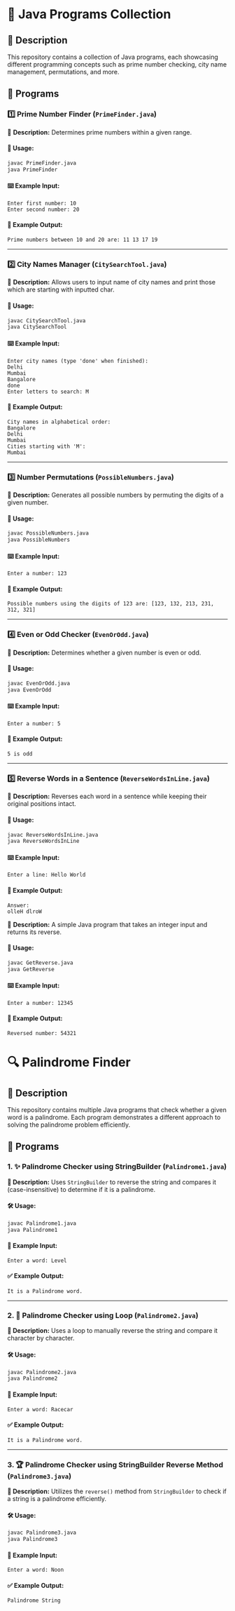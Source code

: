 # 📌 Java Programs Collection

## 📖 Description

This repository contains a collection of Java programs, each showcasing different programming concepts such as prime number checking, city name management, permutations, and more.

## 📝 Programs

### 1️⃣ **Prime Number Finder** (`PrimeFinder.java`)

🔹 **Description:** Determines prime numbers within a given range.

#### 🚀 Usage:

```sh
javac PrimeFinder.java
java PrimeFinder
```

#### ⌨️ Example Input:

```
Enter first number: 10
Enter second number: 20
```

#### 📌 Example Output:

```
Prime numbers between 10 and 20 are: 11 13 17 19
```

---

### 2️⃣ **City Names Manager** (`CitySearchTool.java`)

🔹 **Description:** Allows users to input name of city names and print those which are starting with inputted char.

#### 🚀 Usage:

```sh
javac CitySearchTool.java
java CitySearchTool
```

#### ⌨️ Example Input:

```
Enter city names (type 'done' when finished):
Delhi
Mumbai
Bangalore
done
Enter letters to search: M
```

#### 📌 Example Output:

```
City names in alphabetical order:
Bangalore
Delhi
Mumbai
Cities starting with 'M':
Mumbai
```

---

### 3️⃣ **Number Permutations** (`PossibleNumbers.java`)

🔹 **Description:** Generates all possible numbers by permuting the digits of a given number.

#### 🚀 Usage:

```sh
javac PossibleNumbers.java
java PossibleNumbers
```

#### ⌨️ Example Input:

```
Enter a number: 123
```

#### 📌 Example Output:

```
Possible numbers using the digits of 123 are: [123, 132, 213, 231, 312, 321]
```

---

### 4️⃣ **Even or Odd Checker** (`EvenOrOdd.java`)

🔹 **Description:** Determines whether a given number is even or odd.

#### 🚀 Usage:

```sh
javac EvenOrOdd.java
java EvenOrOdd
```

#### ⌨️ Example Input:

```
Enter a number: 5
```

#### 📌 Example Output:

```
5 is odd
```

---

### 5️⃣ **Reverse Words in a Sentence** (`ReverseWordsInLine.java`)

🔹 **Description:** Reverses each word in a sentence while keeping their original positions intact.

#### 🚀 Usage:

```sh
javac ReverseWordsInLine.java
java ReverseWordsInLine
```

#### ⌨️ Example Input:

```
Enter a line: Hello World
```

#### 📌 Example Output:

```
Answer:
olleH dlroW
```


🔹 **Description:** A simple Java program that takes an integer input and returns its reverse.

#### 🚀 Usage:

```sh
javac GetReverse.java
java GetReverse
```

#### ⌨️ Example Input:

```
Enter a number: 12345
```

#### 📌 Example Output:

```
Reversed number: 54321
```



# 🔍 Palindrome Finder

## 📜 Description
This repository contains multiple Java programs that check whether a given word is a palindrome. Each program demonstrates a different approach to solving the palindrome problem efficiently.

## 📂 Programs

### 1. ✨ **Palindrome Checker using StringBuilder** (`Palindrome1.java`)
**📌 Description:** Uses `StringBuilder` to reverse the string and compares it (case-insensitive) to determine if it is a palindrome.
#### 🛠️ Usage:
```sh
javac Palindrome1.java
java Palindrome1
```
#### 🔢 Example Input:
```
Enter a word: Level
```
#### ✅ Example Output:
```
It is a Palindrome word.
```

---

### 2. 🔄 **Palindrome Checker using Loop** (`Palindrome2.java`)
**📌 Description:** Uses a loop to manually reverse the string and compare it character by character.
#### 🛠️ Usage:
```sh
javac Palindrome2.java
java Palindrome2
```
#### 🔢 Example Input:
```
Enter a word: Racecar
```
#### ✅ Example Output:
```
It is a Palindrome word.
```

---

### 3. 🏆 **Palindrome Checker using StringBuilder Reverse Method** (`Palindrome3.java`)
**📌 Description:** Utilizes the `reverse()` method from `StringBuilder` to check if a string is a palindrome efficiently.
#### 🛠️ Usage:
```sh
javac Palindrome3.java
java Palindrome3
```
#### 🔢 Example Input:
```
Enter a word: Noon
```
#### ✅ Example Output:
```
Palindrome String
```
